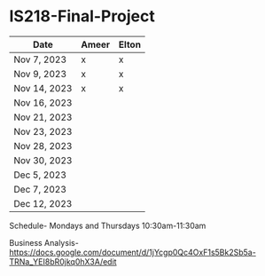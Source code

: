 # IS218-Final-Project
| Date       | Ameer | Elton |
|------------|-----------------|------------------|
| Nov 7, 2023| x                |         x         |
| Nov 9, 2023|     x            |     x             |
| Nov 14, 2023|     x           |      x            |
| Nov 16, 2023|                |                  |
| Nov 21, 2023|                |                  |
| Nov 23, 2023|                |                  |
| Nov 28, 2023|                |                  |
| Nov 30, 2023|                |                  |
| Dec 5, 2023 |                |                  |
| Dec 7, 2023 |                |                  |
| Dec 12, 2023|                |                  | 

Schedule- Mondays and Thursdays 10:30am-11:30am

Business Analysis- https://docs.google.com/document/d/1jYcgp0Qc4OxF1s5Bk2Sb5a-TRNa_YEI8bR0jkq0hX3A/edit
